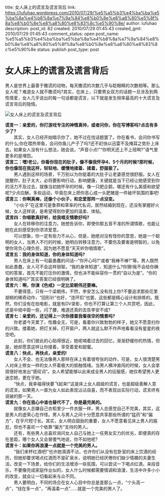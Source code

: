 title: 女人床上的谎言及谎言背后
link: https://lufuhao.wordpress.com/2010/07/29/%e5%a5%b3%e4%ba%ba%e5%ba%8a%e4%b8%8a%e7%9a%84%e8%b0%8e%e8%a8%80%e5%8f%8a%e8%b0%8e%e8%a8%80%e8%83%8c%e5%90%8e/
author: lufuhao
description: 
post_id: 82
created: 2010/07/29 01:45:43
created_gmt: 2010/07/29 01:45:43
comment_status: open
post_name: %e5%a5%b3%e4%ba%ba%e5%ba%8a%e4%b8%8a%e7%9a%84%e8%b0%8e%e8%a8%80%e5%8f%8a%e8%b0%8e%e8%a8%80%e8%83%8c%e5%90%8e
status: publish
post_type: post

# 女人床上的谎言及谎言背后

男人是世界上最善于撒谎的动物，每天撒谎的次数几乎与眨眼睛的次数相等。那么女人呢？难道女人就不撒谎吗?其实，在床上，只要男女双方的话题一旦涉及到两性情爱，女人几乎说出的每一句话都是谎言，以下就是发生频率最高的十大谎言及谎言背后的隐情。 

![女人床上的谎言及谎言背后](http://img1.gtimg.com/hb/pics/hv1/88/82/584/37995598.jpg)

**谎言一：亲爱的，你打游戏专注的神情真帅，或者问你，你在写博客吗?点击有多少了?**  
　　其实，女人已经开始暗示你了，她不过在找话题罢了。你在看书，会问你书写的什么;你在喂热带鱼，会问你鱼儿产子了吗?还不赶快以迅雷不及掩耳之势扑上床去。如果女人没有什么想法，她会说，“声音小点!”“你明天还上不上班啊?”语气里更多的是埋怨。  
**谎言二：嘿!老公，你看你现在的肚子，像不像我怀孕4、5个月的时候?那时候，你也像现在我这样，轻轻地、缓慢地揉着、揉着，舒服极了。**  
　　男人遇到这样的场景，千万别以为你挺着的大肚子让老婆感觉很舒服。女人在提醒你，肚子太大，必将要影响行动，影响健康，关键就是当下已经让她感受到你的活力不及过去，就像当初她怀孕的时候，像一只肥企鹅，哪还有什么美感和欲望呢?少点应酬，多些运动，毕竟在床上把你恶心成一头肥猪是一件破坏氛围的事吧!  
**谎言三：你啊真棒，还像个小伙子，和恋爱那阵一点没变。**  
　　“小伙子”在这里可是鲁莽和草率的代名词，居然结婚到现在，还没有掌握好火候，女人这样说，是希望得到你更加的温柔、体贴。  
**谎言四：你唱歌真好听，给我唱支情歌好吗?**  
　　女人在转移你的注意力，她想告诉你，即使你那五音不准的所谓情歌，也能让她在此刻感受到你浓浓爱意。  
　　可以想象，你一定有些力不从心，但是，她绝对没有怪你的意思，她是一个聪明的女人，当男人不行的时候，她明白转移注意力，不要伤及要害是明智的，以免使你背负心理负担，因为她不愿意“天天听你唱情歌”。  
**谎言五：我的身体知道，你的身体知道吗?**  
　　男人在床上有一句最愚蠢的问话--“你开心吗?”或者“我棒不棒?”等。男人既然如此愚蠢，女人可不会这样弱智。“我的身体知道”，知道什么?你猜!我不会给你确切的答案，首先不能打压你的激情，但也决不能纵容你一贯的“自以为是”。“你的身体知道吗?”其实答案已经很明确了。  
**谎言六：啊，你演《色戒》一定比梁朝伟还要棒。**  
　　不要得意，只有一个梁朝伟，不然，李安怎么没有找上你?不要追求那些花里胡梢的稀奇动作，“回形针”也好，“连环扣”也罢，这些都是精心设计和排练的。既然，你们没有在拍电影，就是有DV录影，你也不打算让第三个人共赏吧，因此，还是中规中距一些，闪了腰，难道还真的去告李安不成?  
**谎言七：亲爱的，还记得上一次你搂着我看夜空的情景吗?**  
　　你老婆今天累了，性趣全无，可是，看着你兴致勃勃的样子，她又不愿意扫你的兴致。搂着她，把灯关掉，打开窗户，两人就这么默不作声地看看没有星星的夜空吧。  
　　此刻，你们彼此的心贴得很近，她呢喃着过去的回忆，渐渐舒缓你的热情，但是，她却愿意这样让你搂着，享受着爱和甜蜜。  
**谎言八：快点，再快点，亲爱的!**  
　　女人不会、也无法像男人那样在床上有着很夸张的动作，可是，女人很清楚男人对床上修女一样的女人怀着极大的抵触情绪。当男人横冲直闯的时候，女人会拿捏很好地发出“感叹词”。女人希望能够以此来成全男人的征服感，她仅希望男人更迷恋她，更在乎她。  
　　“快点，我幸福得快要飞起来!”这是床上女人超级的谎言，也是超级善解人意的谎言。如果男人一直为女人如此表现沾沾自喜，而不表现出实际行动，谎言终有说破的那一天。  
**谎言九：你在我心中谁也替代不了，你是最完美的。**  
　　就像女人总嫌自己衣柜里少一件衣服一样，男人总感觉自己不完美，其实，这是男人的虚荣心在作怪。男人与男人之间十分愿意共享那些所谓的“猛药”和“偏方”，在乎尺短寸长。其实，女人明白鼓励的重要，女人不愿意看见床上男人的尴尬，但也不喜欢一个依靠“偏方”支持的男人。  
　　还有，有些男人总喜欢询问女人自己与她上一任男友实力的优劣，即便真的存在差距，哪个女人又会冒傻气地说，你不如他呢?  
**谎言十：如果你再浪漫一点就是一个完美的男人。**  
　　“我们来杯红酒吧!”也许她滴酒不沾，也许你们从没有在卧室的床上饮酒的经历，但她却要求喝点红酒而不是矿泉水，说明她已经厌倦你们缺少情趣的夫妻生活。改变一下场景，给你们的生活增添一些氛围，可以尝试一下喝点红酒，来段音乐，不要像完成家庭作业似的，女人什么时候都需要情调和浪漫，生活中许多小小的改变，就会让一切看起来与众不同。  
　　男人要明白，不同的场合在女人心目中你总是差那么一点，“个头高一点”，“钱在多一点”，“再温柔一点”……就是一个完美的男人了。